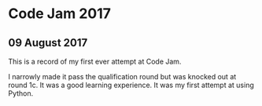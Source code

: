 # Code Jam 2017
## 09 August 2017
This is a record of my first ever attempt at Code Jam.

I narrowly made it pass the qualification round but was knocked out at round 1c. It was a good learning experience. It was my first attempt at using Python.
